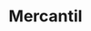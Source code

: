 ---
image_path: /img/portfolio/6.jpg
category: Banking
title: Mercantil
link: http://mercantilbanco.com
---